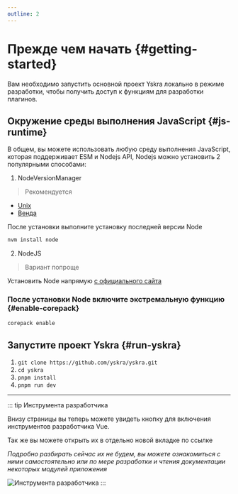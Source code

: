 ```yaml
---
outline: 2
---
```

# Прежде чем начать {#getting-started}

Вам необходимо запустить основной проект Yskra локально в режиме разработки, чтобы получить доступ к функциям для разработки плагинов.


## Окружение среды выполнения JavaScript {#js-runtime}

В общем, вы можете использовать любую среду выполнения JavaScript, которая поддерживает ESM и Nodejs API, Nodejs можно установить 2 популярными способами:

1. NodeVersionManager

> Рекомендуется

- [Unix](https://github.com/nvm-sh/nvm?tab=readme-ov-file#install--update-script)
- [Венда](https://github.com/coreybutler/nvm-windows)

После установки выполните установку последней версии Node
```bash
nvm install node
```

2. NodeJS

> Вариант попроще 

Установить Node напрямую [с официального сайта](https://nodejs.org/en/download/)


### После установки Node включите экстремальную функцию {#enable-corepack}

```bash
corepack enable
```


## Запустите проект Yskra {#run-yskra}

1. `git clone https://github.com/yskra/yskra.git`
2. `cd yskra`
3. `pnpm install`
4. `pnpm run dev`

___

::: tip Инструмента разработчика

Внизу страницы вы теперь можете увидеть кнопку для включения инструментов разработчика Vue.

Так же вы можете открыть их в отдельно новой вкладке по ссылке <ExternalLink href="http://localhost:8930/__devtools__/" />

*Подробно разбирать сейчас их не будем, вы можете ознакомиться с ними самостоятельно или по мере разработки и чтения документации некоторых модулей приложения*

![Инструмента разработчика](/devtoolsPrew.png)
:::

